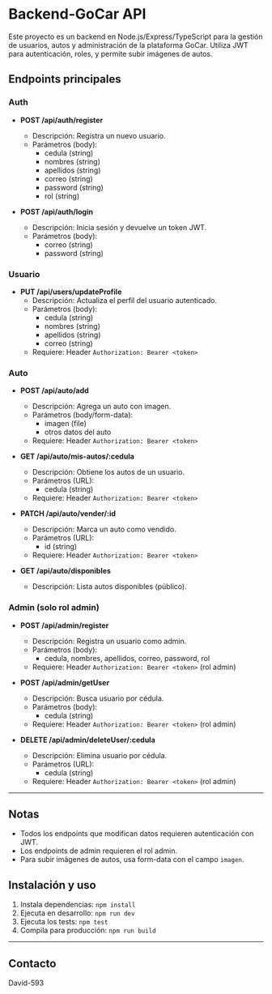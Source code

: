 # Backend-GoCar API

Este proyecto es un backend en Node.js/Express/TypeScript para la gestión de usuarios, autos y administración de la plataforma GoCar. Utiliza JWT para autenticación, roles, y permite subir imágenes de autos.

## Endpoints principales

### Auth

- **POST /api/auth/register**
  - Descripción: Registra un nuevo usuario.
  - Parámetros (body):
    - cedula (string)
    - nombres (string)
    - apellidos (string)
    - correo (string)
    - password (string)
    - rol (string)

- **POST /api/auth/login**
  - Descripción: Inicia sesión y devuelve un token JWT.
  - Parámetros (body):
    - correo (string)
    - password (string)

### Usuario

- **PUT /api/users/updateProfile**
  - Descripción: Actualiza el perfil del usuario autenticado.
  - Parámetros (body):
    - cedula (string)
    - nombres (string)
    - apellidos (string)
    - correo (string)
  - Requiere: Header `Authorization: Bearer <token>`

### Auto

- **POST /api/auto/add**
  - Descripción: Agrega un auto con imagen.
  - Parámetros (body/form-data):
    - imagen (file)
    - otros datos del auto
  - Requiere: Header `Authorization: Bearer <token>`

- **GET /api/auto/mis-autos/:cedula**
  - Descripción: Obtiene los autos de un usuario.
  - Parámetros (URL):
    - cedula (string)
  - Requiere: Header `Authorization: Bearer <token>`

- **PATCH /api/auto/vender/:id**
  - Descripción: Marca un auto como vendido.
  - Parámetros (URL):
    - id (string)
  - Requiere: Header `Authorization: Bearer <token>`

- **GET /api/auto/disponibles**
  - Descripción: Lista autos disponibles (público).

### Admin (solo rol admin)

- **POST /api/admin/register**
  - Descripción: Registra un usuario como admin.
  - Parámetros (body):
    - cedula, nombres, apellidos, correo, password, rol
  - Requiere: Header `Authorization: Bearer <token>` (rol admin)

- **POST /api/admin/getUser**
  - Descripción: Busca usuario por cédula.
  - Parámetros (body):
    - cedula (string)
  - Requiere: Header `Authorization: Bearer <token>` (rol admin)

- **DELETE /api/admin/deleteUser/:cedula**
  - Descripción: Elimina usuario por cédula.
  - Parámetros (URL):
    - cedula (string)
  - Requiere: Header `Authorization: Bearer <token>` (rol admin)

---

## Notas
- Todos los endpoints que modifican datos requieren autenticación con JWT.
- Los endpoints de admin requieren el rol admin.
- Para subir imágenes de autos, usa form-data con el campo `imagen`.

## Instalación y uso

1. Instala dependencias: `npm install`
2. Ejecuta en desarrollo: `npm run dev`
3. Ejecuta los tests: `npm test`
4. Compila para producción: `npm run build`

---

## Contacto
David-593
